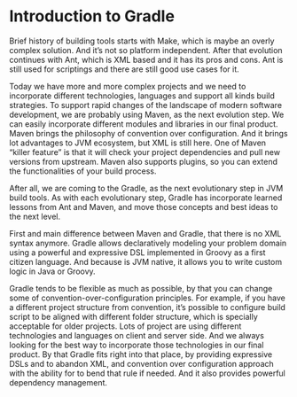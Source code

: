 # Introduction to Gradle

Brief history of building tools starts with Make, which is maybe an overly complex solution. And it’s not so platform independent. After that evolution continues with Ant, which is XML based and it has its pros and cons. Ant is still used for scriptings and there are still good use cases for it. 

Today we have more and more complex projects and we need to incorporate different technologies, languages and support all kinds build strategies. To support rapid changes of the landscape of modern software development, we are probably using Maven, as the next evolution step. We can easily incorporate different modules and libraries in our final product. Maven brings the philosophy of convention over configuration. And it brings lot advantages to JVM ecosystem, but XML is still here. One of Maven “killer feature” is that it will check your project dependencies and pull new versions from upstream. Maven also supports plugins, so you can extend the functionalities of your build process.

After all, we are coming to the Gradle, as the next evolutionary step in JVM build tools. As with each evolutionary step, Gradle has incorporate learned lessons from Ant and Maven, and move those concepts and best ideas to the next level.

First and main difference between Maven and Gradle, that there is no XML syntax anymore. Gradle allows declaratively modeling your problem domain using a powerful and expressive DSL implemented in Groovy as a first citizen language. And because is JVM native, it allows you to write custom logic in Java or Groovy. 
    
Gradle tends to be flexible as much as possible, by that you can change some of convention-over-configuration principles. For example, if you have a different project structure from convention, it’s possible to configure build script to be aligned with different folder structure, which is specially acceptable for older projects. Lots of project are using different technologies and languages on client and server side. And we always looking for the best way to incorporate those technologies in our final product. By that Gradle fits right into that place, by providing expressive DSLs and to abandon XML, and convention over configuration approach with the ability for to bend that rule if needed. And it also provides powerful dependency management.